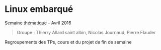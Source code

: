 # Linux embarqué

Semaine thématique - Avril 2016

> Groupe : Thierry Allard saint albin, Nicolas Journaud, Pierre Flauder

Regroupements des TPs, cours et du projet de fin de semaine
